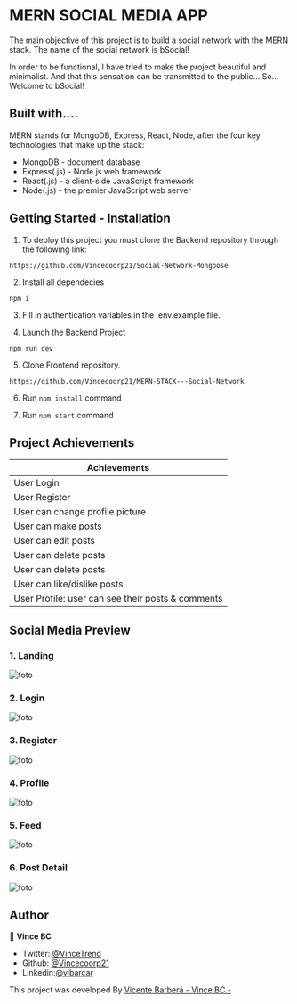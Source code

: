 # MERN SOCIAL MEDIA APP

The main objective of this project is to build a social network with the MERN stack. The name of the social network is bSocial!

In order to be functional, I have tried to make the project beautiful and minimalist. And that this sensation can be transmitted to the public....So... Welcome to bSocial!

## Built with....

MERN stands for MongoDB, Express, React, Node, after the four key technologies that make up the stack:

- MongoDB - document database
- Express(.js) - Node.js web framework
- React(.js) - a client-side JavaScript framework
- Node(.js) - the premier JavaScript web server

## Getting Started - Installation

1. To deploy this project you must clone the Backend repository through the following link:

```
https://github.com/Vincecoorp21/Social-Network-Mongoose
```

2. Install all dependecies

```
npm i
```

3. Fill in authentication variables in the .env.example file.

4. Launch the Backend Project

```
npm run dev
```

5. Clone Frontend repository.

```
https://github.com/Vincecoorp21/MERN-STACK---Social-Network
```

6. Run `npm install` command

7. Run `npm start` command

## Project Achievements

| Achievements                                      |
| ------------------------------------------------- |
| User Login                                        |
| User Register                                     |
| User can change profile picture                   |
| User can make posts                               |
| User can edit posts                               |
| User can delete posts                             |
| User can delete posts                             |
| User can like/dislike posts                       |
| User Profile: user can see their posts & comments |

## Social Media Preview

### 1. Landing

![foto](./readme_assets/Landing_social.png)

### 2. Login

![foto](./readme_assets/login_social.png)

### 3. Register

![foto](./readme_assets/register_social.png)

### 4. Profile

![foto](./readme_assets/profile_social.png)

### 5. Feed

![foto](./readme_assets/feed_social.png)

### 6. Post Detail

![foto](./readme_assets/post_detail.png)

## Author

👤 **Vince BC**

- Twitter: [@VinceTrend](https://twitter.com/VinceTrend)
- Github: [@Vincecoorp21](https://github.com/Vincecoorp21)
- Linkedin:[@vibarcar](https://www.linkedin.com/in/vibarcar/)

This project was developed By [Vicente Barberá - Vince BC -](https://github.com/Vincecoorp21)
